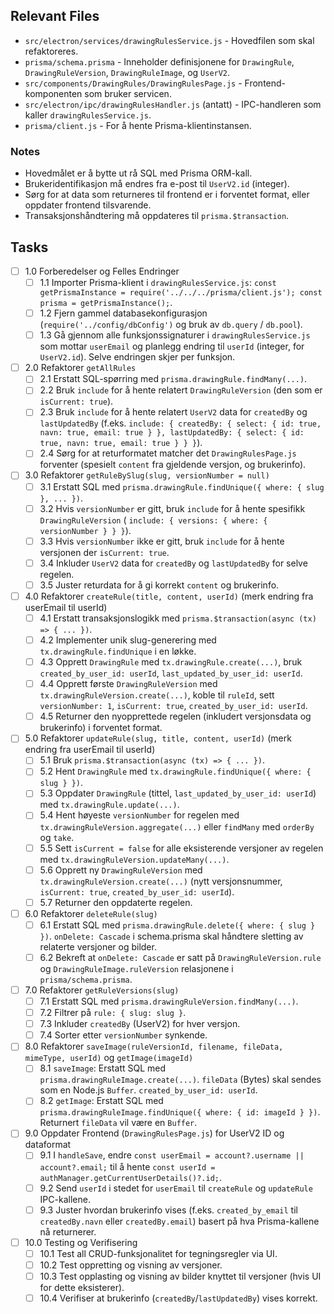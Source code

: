 ## Relevant Files

- `src/electron/services/drawingRulesService.js` - Hovedfilen som skal refaktoreres.
- `prisma/schema.prisma` - Inneholder definisjonene for `DrawingRule`, `DrawingRuleVersion`, `DrawingRuleImage`, og `UserV2`.
- `src/components/DrawingRules/DrawingRulesPage.js` - Frontend-komponenten som bruker servicen.
- `src/electron/ipc/drawingRulesHandler.js` (antatt) - IPC-handleren som kaller `drawingRulesService.js`.
- `prisma/client.js` - For å hente Prisma-klientinstansen.

### Notes

- Hovedmålet er å bytte ut rå SQL med Prisma ORM-kall.
- Brukeridentifikasjon må endres fra e-post til `UserV2.id` (integer).
- Sørg for at data som returneres til frontend er i forventet format, eller oppdater frontend tilsvarende.
- Transaksjonshåndtering må oppdateres til `prisma.$transaction`.

## Tasks

- [ ] 1.0 Forberedelser og Felles Endringer
  - [ ] 1.1 Importer Prisma-klient i `drawingRulesService.js`: `const getPrismaInstance = require('../../../prisma/client.js'); const prisma = getPrismaInstance();`.
  - [ ] 1.2 Fjern gammel databasekonfigurasjon (`require('../config/dbConfig')` og bruk av `db.query` / `db.pool`).
  - [ ] 1.3 Gå gjennom alle funksjonssignaturer i `drawingRulesService.js` som mottar `userEmail` og planlegg endring til `userId` (integer, for `UserV2.id`). Selve endringen skjer per funksjon.

- [ ] 2.0 Refaktorer `getAllRules`
  - [ ] 2.1 Erstatt SQL-spørring med `prisma.drawingRule.findMany(...)`.
  - [ ] 2.2 Bruk `include` for å hente relatert `DrawingRuleVersion` (den som er `isCurrent: true`).
  - [ ] 2.3 Bruk `include` for å hente relatert `UserV2` data for `createdBy` og `lastUpdatedBy` (f.eks. `include: { createdBy: { select: { id: true, navn: true, email: true } }, lastUpdatedBy: { select: { id: true, navn: true, email: true } } }`).
  - [ ] 2.4 Sørg for at returformatet matcher det `DrawingRulesPage.js` forventer (spesielt `content` fra gjeldende versjon, og brukerinfo).

- [ ] 3.0 Refaktorer `getRuleBySlug(slug, versionNumber = null)`
  - [ ] 3.1 Erstatt SQL med `prisma.drawingRule.findUnique({ where: { slug }, ... })`.
  - [ ] 3.2 Hvis `versionNumber` er gitt, bruk `include` for å hente spesifikk `DrawingRuleVersion` ( `include: { versions: { where: { versionNumber } } }`).
  - [ ] 3.3 Hvis `versionNumber` ikke er gitt, bruk `include` for å hente versjonen der `isCurrent: true`.
  - [ ] 3.4 Inkluder `UserV2` data for `createdBy` og `lastUpdatedBy` for selve regelen.
  - [ ] 3.5 Juster returdata for å gi korrekt `content` og brukerinfo.

- [ ] 4.0 Refaktorer `createRule(title, content, userId)` (merk endring fra userEmail til userId)
  - [ ] 4.1 Erstatt transaksjonslogikk med `prisma.$transaction(async (tx) => { ... })`.
  - [ ] 4.2 Implementer unik slug-generering med `tx.drawingRule.findUnique` i en løkke.
  - [ ] 4.3 Opprett `DrawingRule` med `tx.drawingRule.create(...)`, bruk `created_by_user_id: userId`, `last_updated_by_user_id: userId`.
  - [ ] 4.4 Opprett første `DrawingRuleVersion` med `tx.drawingRuleVersion.create(...)`, koble til `ruleId`, sett `versionNumber: 1`, `isCurrent: true`, `created_by_user_id: userId`.
  - [ ] 4.5 Returner den nyopprettede regelen (inkludert versjonsdata og brukerinfo) i forventet format.

- [ ] 5.0 Refaktorer `updateRule(slug, title, content, userId)` (merk endring fra userEmail til userId)
  - [ ] 5.1 Bruk `prisma.$transaction(async (tx) => { ... })`.
  - [ ] 5.2 Hent `DrawingRule` med `tx.drawingRule.findUnique({ where: { slug } })`.
  - [ ] 5.3 Oppdater `DrawingRule` (tittel, `last_updated_by_user_id: userId`) med `tx.drawingRule.update(...)`.
  - [ ] 5.4 Hent høyeste `versionNumber` for regelen med `tx.drawingRuleVersion.aggregate(...)` eller `findMany` med `orderBy` og `take`.
  - [ ] 5.5 Sett `isCurrent = false` for alle eksisterende versjoner av regelen med `tx.drawingRuleVersion.updateMany(...)`.
  - [ ] 5.6 Opprett ny `DrawingRuleVersion` med `tx.drawingRuleVersion.create(...)` (nytt versjonsnummer, `isCurrent: true`, `created_by_user_id: userId`).
  - [ ] 5.7 Returner den oppdaterte regelen.

- [ ] 6.0 Refaktorer `deleteRule(slug)`
  - [ ] 6.1 Erstatt SQL med `prisma.drawingRule.delete({ where: { slug } })`. `onDelete: Cascade` i schema.prisma skal håndtere sletting av relaterte versjoner og bilder.
  - [ ] 6.2 Bekreft at `onDelete: Cascade` er satt på `DrawingRuleVersion.rule` og `DrawingRuleImage.ruleVersion` relasjonene i `prisma/schema.prisma`.

- [ ] 7.0 Refaktorer `getRuleVersions(slug)`
  - [ ] 7.1 Erstatt SQL med `prisma.drawingRuleVersion.findMany(...)`.
  - [ ] 7.2 Filtrer på `rule: { slug: slug }`.
  - [ ] 7.3 Inkluder `createdBy` (UserV2) for hver versjon.
  - [ ] 7.4 Sorter etter `versionNumber` synkende.

- [ ] 8.0 Refaktorer `saveImage(ruleVersionId, filename, fileData, mimeType, userId)` og `getImage(imageId)`
  - [ ] 8.1 `saveImage`: Erstatt SQL med `prisma.drawingRuleImage.create(...)`. `fileData` (Bytes) skal sendes som en Node.js `Buffer`. `created_by_user_id: userId`.
  - [ ] 8.2 `getImage`: Erstatt SQL med `prisma.drawingRuleImage.findUnique({ where: { id: imageId } })`. Returnert `fileData` vil være en `Buffer`.

- [ ] 9.0 Oppdater Frontend (`DrawingRulesPage.js`) for UserV2 ID og dataformat
  - [ ] 9.1 I `handleSave`, endre `const userEmail = account?.username || account?.email;` til å hente `const userId = authManager.getCurrentUserDetails()?.id;`.
  - [ ] 9.2 Send `userId` i stedet for `userEmail` til `createRule` og `updateRule` IPC-kallene.
  - [ ] 9.3 Juster hvordan brukerinfo vises (f.eks. `created_by_email` til `createdBy.navn` eller `createdBy.email`) basert på hva Prisma-kallene nå returnerer.

- [ ] 10.0 Testing og Verifisering
  - [ ] 10.1 Test all CRUD-funksjonalitet for tegningsregler via UI.
  - [ ] 10.2 Test oppretting og visning av versjoner.
  - [ ] 10.3 Test opplasting og visning av bilder knyttet til versjoner (hvis UI for dette eksisterer).
  - [ ] 10.4 Verifiser at brukerinfo (`createdBy`/`lastUpdatedBy`) vises korrekt.
